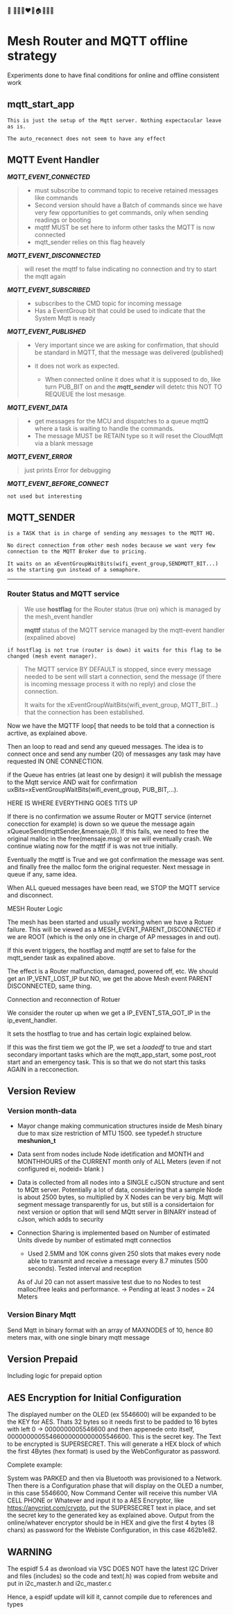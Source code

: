📝  🚀🔥✨❤️💼🏠📣🧑‍💻

# Mesh Router and MQTT offline strategy

Experiments done to have final conditions for online and offline consistent work

## mqtt_start_app

    This is just the setup of the Mqtt server. Nothing expectacular leave as is.

    The auto_reconnect does not seem to have any effect

## MQTT Event Handler

***MQTT_EVENT_CONNECTED***

> - must subscribe to command topic to receive retained messages like commands
> - Second version should have a Batch of commands since we have very few opportunities to get commands, only when sending readings or booting
> - mqttf MUST be set here to inform other tasks the MQTT is now connected
> - mqtt_sender relies on this flag heavely

***MQTT_EVENT_DISCONNECTED***

> will reset the mqttf to false indicating no connection and try to start the mqtt again

***MQTT_EVENT_SUBSCRIBED***

> - subscribes to the CMD topic for incoming message
> - Has a EventGroup bit that could be used to indicate that the System Mqtt is ready

***MQTT_EVENT_PUBLISHED***

> - Very important since we are asking for confirmation, that should be standard in MQTT, that the message was delivered (published)
> - it does not work as expected.
>
>   - When connected online it does what it is supposed to do,
>     like turn PUB_BIT on and the ***mqtt_sender*** will detetc this NOT TO REQUEUE the lost mesasge.

***MQTT_EVENT_DATA***

> - get messages for the MCU and dispatches to a queue mqttQ where a task is waiting to handle the commands.
> - The message MUST be RETAIN type so it will reset the CloudMqtt via a blank message

***MQTT_EVENT_ERROR***

> just prints Error for debugging

***MQTT_EVENT_BEFORE_CONNECT***

    not used but interesting

## MQTT_SENDER

    is a TASK that is in charge of sending any messages to the MQTT HQ.

    No direct connection from other mesh nodes because we want very few connection to the MQTT Broker due to pricing.

    It waits on an xEventGroupWaitBits(wifi_event_group,SENDMQTT_BIT...) as the starting gun instead of a semaphore.

---

### **Router** Status and MQTT service

> We use **hostflag** for the Router status (true on) which is managed by the mesh_event handler
>
> **mqttf** status of the MQTT service managed by the mqtt-event handler (expalined above)

    if hostflag is not true (router is down) it waits for this flag to be changed (mesh event manager).

> The MQTT service BY DEFAULT is stopped, since every message needed to be sent will start a connection, send the message (if there is incoming message process it with no reply) and close the connection.
>
> It waits for the xEventGroupWaitBits(wifi_event_group, MQTT_BIT...) that the connection has been established.

Now we have the MQTTF loop[ that needs to be told that a connection is acrtive, as explained above.

Then an loop to read and send any queued messages. The idea is to connect once and send any number (20) of messasges any task may have requested IN ONE CONNECTION.

if the Queue has entries (at least one by design) it will publish the message to the Mqtt service AND wait for confirmation uxBits=xEventGroupWaitBits(wifi_event_group, PUB_BIT,...).

HERE IS WHERE EVERYTHING GOES TITS UP

If there is no confirmation we assume Router or MQTT service (internet conecction for example) is down so we queue the message again xQueueSend(mqttSender,&mensaje,0). If this fails, we need to free the original malloc in the free(mensaje.msg) or we will eventually crash. We continue wiating now for the mqttf if is was not true initially.

Eventually the mqttf is True and we got confirmation the message was sent. and finally free the malloc form the original requester. Next message in queue if any, same idea.

When ALL queued messages have been read, we STOP the MQTT service and disconnect.

MESH Router Logic

The mesh has been started and usually working when we have a Rotuer failure. This will be viewed as a MESH_EVENT_PARENT_DISCONNECTED if we are ROOT (which is the only one in charge of AP messages in and out).

If this event triggers, the hostflag and mqttf are set to false for the mqtt_sender task as expalined above.

The effect is a Router malfunction, damaged, powered off, etc. We should get an IP_VENT_LOST_IP but NO, we get the above Mesh event PARENT DISCONNECTED, same thing.

Connection and reconnection of Rotuer

We consider the router up when we get a IP_EVENT_STA_GOT_IP in the ip_event_handler.

It sets the hostflag to true and has certain logic explained below.

If this was the first tiem we got the IP, we set a *loadedf* to true and start secondary important tasks which are the mqtt_app_start, some post_root start and an emergency task. This is so that we do not start this tasks AGAIN in a recconection.

## Version Review

### Version month-data

* Mayor change making communication structures inside de Mesh binary due to max size restriction of MTU 1500. see typedef.h structure **meshunion_t**
* Data sent from nodes include Node idetification and MONTH and MONTHHOURS of the CURRENT month only of ALL Meters (even if not configured ei, nodeid= blank )
* Data is collected from all nodes into a SINGLE cJSON structure and sent to MQtt server. Potentially a lot of data, considering that a sample Node is about 2500 bytes, so multiplied by X Nodes can be very big. Mqtt will segment message transparently for us, but still is a considertaion for next version or option that will send MQtt server in BINARY instead of cJson, which adds to security
* Connection Sharing is implemented based on Number of estimated Units divede by number of estimated mqtt connectios

  * Used 2.5MM and 10K conns given 250 slots that makes every node able to transmit and receive a message every 8.7 minutes (500 seconds). Tested interval and reception

  As of Jul 20 can not assert massive test due to no Nodes to test malloc/free leaks and performance. -> Pending at least 3 nodes = 24 Meters

### Version Binary Mqtt

Send Mqtt in binary format with an array of MAXNODES of 10, hence 80 meters max, with one single binary mqtt message

## Version Prepaid

Including logic for prepaid option

## AES Encryption for Initial Configuration

The displayed number on the OLED (ex 5546600) will be expanded to be the KEY for AES. Thats 32 bytes so it needs first to be padded to 16 bytes with left 0 -> 0000000005546600 and then appenede onto itself, 00000000055466000000000005546600. This is the secret key. The Text to be encrypted is SUPERSECRET. This will generate a HEX block of which the first 4Bytes (hex format) is used by the WebConfigurator as password. 

Complete example:

System was PARKED and then via Bluetooth was provisioned to a Network. Then there is a Configuration phase that will display on the OLED a number, in this case 5546600, Now Command Center will receive this number VIA CELL PHONE or Whatever and input it to a AES Encryptor, like https://anycript.com/crypto, put the SUPERSECRET text in place, and set the secret key to the generated key as explained above. Output from the online/whatever encryptor should be in HEX and give the first 4 bytes (8 chars) as password for the Webiste Configuration, in this case 462b1e82.

## WARNING
The espidf 5.4 as dwonload via VSC DOES NOT have the latest I2C Driver and files (includes) so the code and text(.h) was copied from website and put in i2c_master.h and i2c_master.c

Hence, a espidf update will kill it, cannot compile due to references and types
